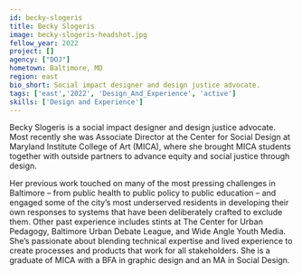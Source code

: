 ```yaml
---
id: becky-slogeris
title: Becky Slogeris
image: becky-slogeris-headshot.jpg
fellow_year: 2022
project: []
agency: ["DOJ"]
hometown: Baltimore, MD
region: east
bio_short: Social impact designer and design justice advocate.
tags: ['east','2022', 'Design_And_Experience', 'active']
skills: ['Design and Experience']
---
```


Becky Slogeris is a social impact designer and design justice advocate. Most recently she was Associate Director at the Center for Social Design at Maryland Institute College of Art (MICA), where she brought MICA students together with outside partners to advance equity and social justice through design. 

Her previous work touched on many of the most pressing challenges in Baltimore – from public health to public policy to public education – and engaged some of the city’s most underserved residents in developing their own responses to systems that have been deliberately crafted to exclude them. Other past experience includes stints at The Center for Urban Pedagogy, Baltimore Urban Debate League, and Wide Angle Youth Media. She’s passionate about blending technical expertise and lived experience to create processes and products that work for all stakeholders. She is a graduate of MICA with a BFA in graphic design and an MA in Social Design.
